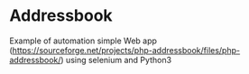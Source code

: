 # Addressbook

Example of automation simple Web app (https://sourceforge.net/projects/php-addressbook/files/php-addressbook/) using selenium and Python3